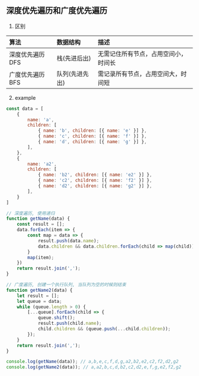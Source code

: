 ## 深度优先遍历和广度优先遍历
1. 区别

| 算法            | 数据结构       | 描述                                 |
| :-------------- | :------------- | :----------------------------------- |
| 深度优先遍历DFS | 栈(先进后出)   | 无需记住所有节点，占用空间小，时间长 |
| 广度优先遍历BFS | 队列(先进先出) | 需记录所有节点，占用空间大，时间短   |

2. example
```js
const data = [
    {
        name: 'a',
        children: [
            { name: 'b', children: [{ name: 'e' }] },
            { name: 'c', children: [{ name: 'f' }] },
            { name: 'd', children: [{ name: 'g' }] },
        ],
    },
    {
        name: 'a2',
        children: [
            { name: 'b2', children: [{ name: 'e2' }] },
            { name: 'c2', children: [{ name: 'f2' }] },
            { name: 'd2', children: [{ name: 'g2' }] },
        ],
    }
]

// 深度遍历, 使用递归
function getName(data) {
    const result = [];
    data.forEach(item => {
        const map = data => {
            result.push(data.name);
            data.children && data.children.forEach(child => map(child));
        }
        map(item);
    })
    return result.join(',');
}

// 广度遍历, 创建一个执行队列, 当队列为空的时候则结束
function getName2(data) {
    let result = [];
    let queue = data;
    while (queue.length > 0) {
        [...queue].forEach(child => {
            queue.shift();
            result.push(child.name);
            child.children && (queue.push(...child.children));
        });
    }
    return result.join(',');
}

console.log(getName(data)); // a,b,e,c,f,d,g,a2,b2,e2,c2,f2,d2,g2
console.log(getName2(data)); // a,a2,b,c,d,b2,c2,d2,e,f,g,e2,f2,g2

```  